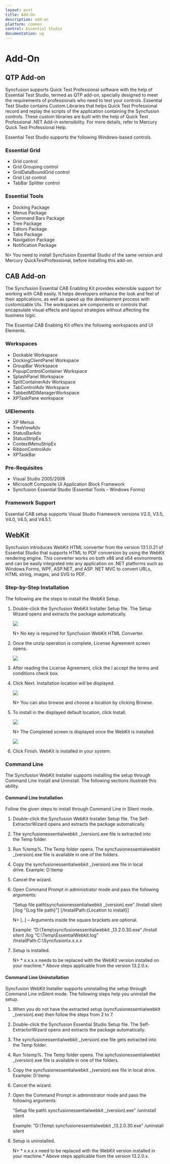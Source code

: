 ```yaml
---
layout: post
title: Add-On
description: add-on
platform: common
control: Essential Studio
documentation: ug
---
```


# Add-On

## QTP Add-on

Syncfusion supports Quick Test Professional software with the help of Essential Test Studio, termed as QTP add-on, specially designed to meet the requirements of professionals who need to test your controls. Essential Test Studio contains Custom Libraries that helps Quick Test Professional record and replay the scripts of the application containing the Syncfusion controls. These custom libraries are built with the help of Quick Test Professional .NET Add-in extensibility. For more details, refer to Mercury Quick Test Professional Help.  

 Essential Test Studio supports the following Windows-based controls. 

### Essential Grid

* Grid control
* Grid Grouping control
* GridDataBoundGrid control
* Grid List control
* TabBar Splitter control

### Essential Tools

* Docking Package
* Menus Package
* Command Bars Package
* Tree Package
* Editors Package
* Tabs Package
* Navigation Package
* Notification Package

 N> You need to install Syncfusion Essential Studio of the same version and Mercury QuickTestProfessional, before installing this add-on.

## CAB Add-on

The Syncfusion Essential CAB Enabling Kit provides extensible support for working with CAB easily. It helps developers enhance the look and feel of their applications, as well as speed up the development process with customizable UIs. The workspaces are components or controls that encapsulate visual effects and layout strategies without affecting the business logic. 

The Essential CAB Enabling Kit offers the following workspaces and UI Elements.

### Workspaces

* Dockable Workspace
* DockingClientPanel Workspace
* GroupBar Workspace
* PopupControlContainer Workspace
* SplashPanel Workspace
* SplitContainerAdv Workspace
* TabControlAdv Workspace
* TabbedMDIManagerWorkspace
* XPTaskPane workspace

### UIElements 

* XP Menus
* TreeViewAdv
* StatusBarAdv
* StatusStripEx
* ContextMenuStripEx
* RibbonControlAdv
* XPTaskBar

### Pre-Requisites 

* Visual Studio 2005/2008
* Microsoft Composite UI Application Block Framework
* Syncfusion Essential Studio (Essential Tools – Windows Forms)

### Framework Support

Essential CAB setup supports Visual Studio Framework versions V2.0, V3.5, V4.0, V4.5, and V4.5.1.

## WebKit

Syncfusion introduces WebKit HTML converter from the version 13.1.0.21 of Essential Studio that supports HTML to PDF conversion by using the WebKit rendering engine. This converter works on both x86 and x64 environments and can be easily integrated into any application on .NET platforms such as Windows Forms, WPF, ASP.NET, and ASP. NET MVC to convert URLs, HTML string, images, and SVG to PDF.

### Step-by-Step Installation

The following are the steps to install the WebKit Setup.

1. Double-click the Syncfusion WebKit Installer Setup file. The Setup Wizard opens and extracts the package automatically. 

   ![](Add-on_images/Step-by-Step-Installation_img1.png)

   

   N> No key is required for Syncfusion WebKit HTML Converter.

2. Once the unzip operation is complete, License Agreement screen opens.

   ![](Add-on_images/Step-by-Step-Installation_img5.png)

3. After reading the License Agreement, click the I accept the terms and conditions check box.

4. Click Next. Installation location will be displayed.

   ![](Add-on_images/Step-by-Step-Installation_img6.png)

   N> You can also browse and choose a location by clicking Browse.

5. To install in the displayed default location, click Install.

   ![](Add-on_images/Step-by-Step-Installation_img8.png)
   
   N> The Completed screen is displayed once the WebKit is installed.
   
   ![](Add-on_images/Step-by-Step-Installation_img10.png)

6. Click Finish. WebKit is installed in your system.

### Command Line 

The Syncfusion WebKit Installer supports installing the setup through Command Line Install and Uninstall. The following sections illustrate this ability. 


#### Command Line Installation

Follow the given steps to install through Command Line in Silent mode.

1. Double-click the Syncfusion WebKit Installer Setup file. The Self-ExtractorWizard opens and extracts the package automatically.
2. The syncfusionessentialwebkit _(version).exe file is extracted into the Temp folder. 
3. Run %temp%. The Temp folder opens. The syncfusionessentialwebkit _(version).exe file is available in one of the folders.
4. Copy the syncfusionessentialwebkit _(version).exe file in local drive. Example: D:\temp
5. Cancel the wizard.
6. Open Command Prompt in administrator mode and pass the following arguments:

   “Setup file path\syncfusionessentialwebkit _(version).exe” /Install silent [/log “{Log file path}”] [/InstallPath:{Location to install}]

   N> [..] – Arguments inside the square brackets are optional.

   Example: “D:\Temp\syncfusionessentialwebkit _13.2.0.30.exe” /Install silent /log “C:\Temp\EssentialWebkit.log” /InstallPath:C:\Syncfusion\x.x.x.x 

7. Setup is installed.
    
	N> * x.x.x.x needs to be replaced with the WebKit version installed on your machine.* Above steps applicable from the version 13.2.0.x.
   
#### Command Line Uninstallation

Syncfusion WebKit Installer supports uninstalling the setup through Command Line inSilent mode. The following steps help you uninstall the setup. 

1. When you do not have the extracted setup (syncfusionessentialwebkit _(version).exe) then follow the steps from 2 to 7.
2. Double-click the Syncfusion Essential Studio Setup file. The Self-ExtractorWizard opens and extracts the package automatically.
3. The syncfusionessentialwebkit _(version).exe file gets extracted into the Temp folder.
4. Run %temp%. The Temp folder opens. The syncfusionessentialwebkit _(version).exe file is available in one of the folders.
5. Copy the syncfusionessentialwebkit _(version).exe file in local drive. Example: D:\temp
6. Cancel the wizard.
7. Open the Command Prompt in administrator mode and pass the following arguments: 

   “Setup file path\ syncfusionessentialwebkit _(version).exe” /uninstall silent 

    Example: “D:\Temp\ syncfusionessentialwebkit _13.2.0.30.exe" /uninstall silent

8. Setup is uninstalled.
    
	N> * x.x.x.x need to be replaced with the WebKit version installed in your machine.* Above steps applicable from the version 13.2.0.x.